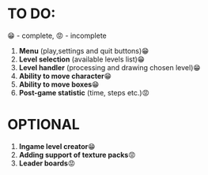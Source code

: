 # **TO DO:**

:grin: - complete, :rage: - incomplete

1. **Menu** (play,settings and quit buttons):grin:
2. **Level selection** (available levels list):grin:
3. **Level handler** (processing and drawing chosen level):grin:
4. **Ability to move character**:grin:
5. **Ability to move boxes**:grin:
6. **Post-game statistic** (time, steps etc.):rage:

# **OPTIONAL**

1. **Ingame level creator**:grin:
2. **Adding support of texture packs**:rage:
3. **Leader boards**:rage:
